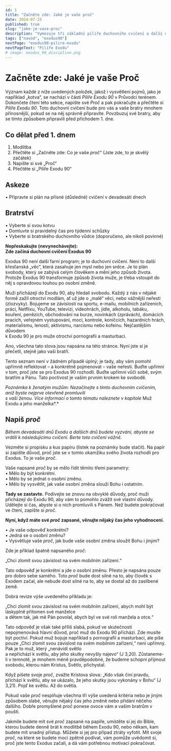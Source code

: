 ```yaml
---
id: 1
title: "Začněte zde: Jaké je vaše proč"
date: 2024-07-25
published: true
slug: "jake-je-vase-proc"
description: "Vymezuje tři základní pilíře duchovního cvičení a další důležité informace"
tags: ["navod", "exodus90"]
nextPage: "exodus90-pilire-exodu"
nextPageText: "Pilíře Exodu"
# image: exodus_90_discipline.png
---
```


# Začněte zde: Jaké je vaše Proč

Význam každé z níže uvedených položek, jakož i vysvětlení pojmů, jako je například „kotva“, se nachází v části _Pilíře Exodu 90_ v Průvodci terénem. Dokončete čtení této sekce, napište své _Proč_ a pak pokračujte a přečtěte si _Pilíře Exodu 90_. Toto duchovní cvičení bude pro vás a vaše bratry mnohem přínosnější, pokud se na něj správně připravíte. Povzbuzuj své bratry, aby se tímto způsobem připravili před příchodem 1. dne.

## Co dělat před 1. dnem

1. Modlitba
1. Přečtěte si „Začněte zde: Co je vaše _proč_“ (Jste zde, to je skvělý začátek)
1. Napište si své „Proč“
1. Přečtěte si „Pilíře Exodu 90“

## Askeze

• Připravte si plán na přísné (důsledné) cvičení v devadesáti dnech

## Bratrství

• Vyberte si svou kotvu  
• Domluvte si pravidelný čas pro týdenní schůzky  
• Vyberte si bratrského duchovního vůdce (doporučeno, ale nikoli povinné)

**Nepřeskakujte (nevynechávejte):  
Zde začíná duchovní cvičení Exodus 90**

Exodus 90 není další farní program; je to duchovní cvičení. Není to další křesťanská „věc“, která zasahuje jen mysl nebo jen srdce. Je to plán svobody, který se zabývá celým člověkem a mění jeho způsob života. Protože Exodus 90 transformuje způsob života muže, je třeba vstoupit do něj s opravdovou touhou po osobní změně.

Muži přicházejí do Exodu 90, aby hledali svobodu. Každý z nás v nějaké formě zažil otroctví modlám, ať už jde o „malé“ věci, nebo vážnější neřesti (zlozvyky). Bojujeme se závislostí na sportu, e-mailu, mobilních zařízeních, práci, Netflixu, YouTube, televizi, videohrách, jídle, alkoholu, tabáku, kouření, penězích, obchodování na burze, novinkách (zprávách), domácích pracích, veřejném vystupování, moci, kontrole, koníčcích, hazardních hrách, materialismu, lenosti, aktivismu, narcismu nebo kofeinu. Nejčastějším důvodem  
k Exodu 90 je pro muže otroctví pornografii a masturbaci.

Ano, všechna tato slova jsou napsána na této stránce. Nyní jste si je přečetli, stejně jako vaši bratři.

Tento seznam není v žádném případě úplný; je tady, aby vám pomohl upřímně reflektovat – a konkrétně pojmenovat – vaše neřesti. Buďte upřímní v tom, proč jste se pro Exodus 90 rozhodli. Buďte upřímní vůči sobě, svým bratřím a Pánu. Tato poctivost je vaším prvním krokem ke svobodě.

_Poznámka k ženatým mužům: Nezačínejte s tímto duchovním cvičením, aniž byste nejprve otevřeně promluvili  
s vaší ženou. Více informací o tomto tématu naleznete v kapitole_ Muž Exodu a jeho manželka*.*

## Napiš _proč_

_Během devadesáti dnů Exodu a dalších dnů budete vyzváni, abyste se vrátili k následujícímu cvičení. Berte toto cvičení vážně._

Vezměte si propisku a kus papíru (lístek na poznámky bude stačit). Na papír si zapište důvod, proč jste se v tomto okamžiku svého života rozhodli pro Exodus. To je vaše _proč_.

Vaše napsané _proč_ by se mělo řídit těmito třemi parametry:  
• Mělo by být konkrétní.  
• Mělo by se jednat o osobní změnu.  
• Mělo by vysvětlit, jak vaše osobní změna slouží Bohu i ostatním.

**Tady se zastavte.** Podívejte se znovu na obvyklé důvody, proč muži přicházejí do Exodu 90, aby vám to pomohlo zvážit své vlastní důvody. Udělejte si čas, abyste si o nich promluvili s Pánem. Než budete pokračovat ve čtení, zapište si _proč_.

**Nyní, když máte své _proč_ zapsané, věnujte nějaký čas jeho vyhodnocení.**

• Je vaše odpověď konkrétní?  
• Jedná se o osobní změnu?  
• Vysvětluje vaše _proč_, jak bude vaše osobní změna sloužit Bohu i jiným?

Zde je příklad špatně napsaného _proč_:

„Chci zlomit svou závislost na svém mobilním zařízení.“

Tato odpověď je konkrétní a jde o osobní změnu. Přesto je napsána pouze pro dobro sebe samého. Toto _proč_ bude dost silné na to, aby člověk s Exodem začal, ale nebude dost silné na to, aby se dostal až do zaslíbené země.

Dobrá revize výše uvedeného příkladu je:

„Chci zlomit svou závislost na svém mobilním zařízení, abych mohl být láskyplně přítomen své manželce  
a dětem tak, jak mě Pán povolal, abych byl ve své roli manžela a otce.“

Tato odpověď je však také příliš slabá, pokud ve skutečnosti nepojmenovává hlavní důvod, proč muž do Exodu 90 přichází. Zde musíte být poctiví. Pokud muž bojuje například s pornografií a masturbací, ale píše pouze „Chci zlomit svou závislost na svém mobilním zařízení,“ není upřímný. Pak je to muž, který „nenávidí světlo  
a nepřichází k světlu, aby jeho skutky nevyšly najevo“ (J 3,20). Zůstaneme-li v temnotě, je mnohem méně pravděpodobné, že budeme schopni přijmout svobodu, kterou nám Kristus, Světlo, přichystal.

Když píšete svoje _proč_, zvažte Kristova slova: „Kdo však činí pravdu, přichází k světlu, aby se ukázalo, že jeho skutky jsou vykonány v Bohu“ (J 3,21). Pojď ke světlu. Až do světla.

Pokud vaše _proč_ nesplňuje všechna tři výše uvedená kritéria nebo je jiným způsobem slabé, věnujte nějaký čas jeho změně nebo přidání něčeho dalšího. Dobře promyšlené _proč_ ponese ovoce vám a vašim bratrům v poušti.

Jakmile budete mít své _proč_ zapsané na papíře, umístěte si jej do Bible, kterou budete denně brát k modlitbě během Exodu 90, nebo někam, kam budete mít snadný přístup. Můžete si jej pro případ ztráty vyfotit. Mít svoje _proč_, na které se budete moci zpětně podívat, vám pomůže uvědomit si, proč jste tento Exodus začali, a dá vám potřebnou motivaci pokračovat.
